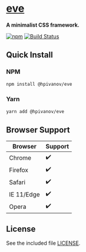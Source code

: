 # [eve](https://hpivanov.github.io/eve/)

**A minimalist CSS framework.**

[![npm](https://img.shields.io/npm/v/@hpivanov/eve.svg)](https://www.npmjs.com/package/@hpivanov/eve)
[![Build Status](https://travis-ci.org/hpivanov/eve.svg?branch=master)](https://travis-ci.org/hpivanov/eve)

## Quick Install

### NPM

```sh
npm install @hpivanov/eve
```

### Yarn

```sh
yarn add @hpivanov/eve
```

## Browser Support

| Browser | Support |
|---------|---------|
| Chrome | :heavy_check_mark: |
| Firefox | :heavy_check_mark: |
| Safari | :heavy_check_mark: |
| IE 11/Edge | :heavy_check_mark: |
| Opera | :heavy_check_mark: |

## License

See the included file [LICENSE](https://github.com/hpivanov/eve/blob/master/LICENSE).
